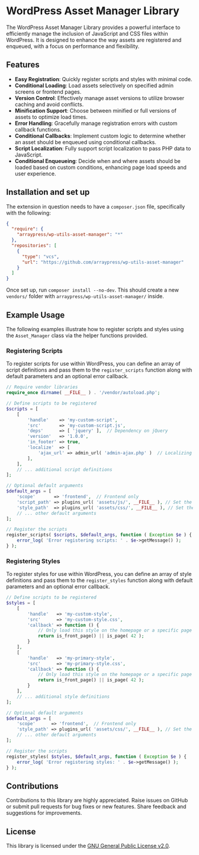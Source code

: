 # WordPress Asset Manager Library

The WordPress Asset Manager Library provides a powerful interface to efficiently manage the inclusion of JavaScript and CSS files within WordPress. It is designed to enhance the way assets are registered and enqueued, with a focus on performance and flexibility.

## Features

- **Easy Registration**: Quickly register scripts and styles with minimal code.
- **Conditional Loading**: Load assets selectively on specified admin screens or frontend pages.
- **Version Control**: Effectively manage asset versions to utilize browser caching and avoid conflicts.
- **Minification Support**: Choose between minified or full versions of assets to optimize load times.
- **Error Handling**: Gracefully manage registration errors with custom callback functions.
- **Conditional Callbacks**: Implement custom logic to determine whether an asset should be enqueued using conditional callbacks.
- **Script Localization**: Fully support script localization to pass PHP data to JavaScript.
- **Conditional Enqueueing**: Decide when and where assets should be loaded based on custom conditions, enhancing page load speeds and user experience.

## Installation and set up

The extension in question needs to have a `composer.json` file, specifically with the following:

```json 
{
  "require": {
    "arraypress/wp-utils-asset-manager": "*"
  },
  "repositories": [
    {
      "type": "vcs",
      "url": "https://github.com/arraypress/wp-utils-asset-manager"
    }
  ]
}
```

Once set up, run `composer install --no-dev`. This should create a new `vendors/` folder
with `arraypress/wp-utils-asset-manager/` inside.

## Example Usage

The following examples illustrate how to register scripts and styles using the `Asset_Manager` class via the helper functions provided.

### Registering Scripts

To register scripts for use within WordPress, you can define an array of script definitions and pass them to the `register_scripts` function along with default parameters and an optional error callback.

```php
// Require vendor libraries
require_once dirname( __FILE__ ) . '/vendor/autoload.php';

// Define scripts to be registered
$scripts = [
	[
		'handle'    => 'my-custom-script',
		'src'       => 'my-custom-script.js',
		'deps'      => [ 'jquery' ],  // Dependency on jQuery
		'version'   => '1.0.0',
		'in_footer' => true,
		'localize'  => [
			'ajax_url' => admin_url( 'admin-ajax.php' )  // Localizing script
		],
	],
	// ... additional script definitions
];

// Optional default arguments
$default_args = [
	'scope'       => 'frontend',  // Frontend only
	'script_path' => plugins_url( 'assets/js/', __FILE__ ), // Set the default script path
	'style_path'  => plugins_url( 'assets/css/', __FILE__ ), // Set the default style path
	// ... other default arguments
];

// Register the scripts
register_scripts( $scripts, $default_args, function ( Exception $e ) {
	error_log( 'Error registering scripts: ' . $e->getMessage() );
} );
```

### Registering Styles

To register styles for use within WordPress, you can define an array of style definitions and pass them to the `register_styles` function along with default parameters and an optional error callback.

```php
// Define scripts to be registered
$styles = [
	[
		'handle'   => 'my-custom-style',
		'src'      => 'my-custom-style.css',
		'callback' => function () {
			// Only load this style on the homepage or a specific page ID (e.g., page ID 42)
			return is_front_page() || is_page( 42 );
		}
	],
	[
		'handle'   => 'my-primary-style',
		'src'      => 'my-primary-style.css',
		'callback' => function () {
			// Only load this style on the homepage or a specific page ID (e.g., page ID 42)
			return is_front_page() || is_page( 42 );
		}
	],
	// ... additional style definitions
];

// Optional default arguments
$default_args = [
	'scope'      => 'frontend',  // Frontend only
	'style_path' => plugins_url( 'assets/css/', __FILE__ ), // Set the default style path
	// ... other default arguments
];

// Register the scripts
register_styles( $styles, $default_args, function ( Exception $e ) {
	error_log( 'Error registering styles: ' . $e->getMessage() );
} );
```

## Contributions

Contributions to this library are highly appreciated. Raise issues on GitHub or submit pull requests for bug
fixes or new features. Share feedback and suggestions for improvements.

## License

This library is licensed under
the [GNU General Public License v2.0](https://www.gnu.org/licenses/old-licenses/gpl-2.0.en.html).